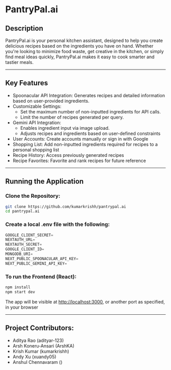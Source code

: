# PantryPal.ai

## Description
PantryPal.ai is your personal kitchen assistant, designed to help you create delicious recipes based on the ingredients you have on hand. Whether you're looking to minimize food waste, get creative in the kitchen, or simply find meal ideas quickly, PantryPal.ai makes it easy to cook smarter and tastier meals.

---

## Key Features
- Spoonacular API Integration: Generates recipes and detailed information based on user-provided ingredients.  
- Customizable Settings:  
  - Set the maximum number of non-inputted ingredients for API calls.  
  - Limit the number of recipes generated per query.  
- Gemini API Integration:  
  - Enables ingredient input via image upload.  
  - Adjusts recipes and ingredients based on user-defined constraints  
- User Accounts: Create accounts manually or sign in with Google  
- Shopping List: Add non-inputted ingredients required for recipes to a personal shopping list  
- Recipe History: Access previously generated recipes  
- Recipe Favorites: Favorite and rank recipes for future reference  

---

## Running the Application

### Clone the Repository:

```bash
git clone https://github.com/kumarkrishh/pantrypal.ai
cd pantrypal.ai
```


### Create a local .env file with the following:

```python
GOOGLE_CLIENT_SECRET=
NEXTAUTH_URL=
NEXTAUTH_SECRET=
GOOGLE_CLIENT_ID=
MONGODB_URI=
NEXT_PUBLIC_SPOONACULAR_API_KEY=
NEXT_PUBLIC_GEMINI_API_KEY=
```

### To run the Frontend (React):

```bash
npm install
npm start dev
```

The app will be visible at [http://localhost:3000](http://localhost:3000), or another port as specified, in your browser

---
## Project Contributors:
- Aditya Rao (adityar-123)
- Arsh Koneru-Ansari (ArshKA)
- Krish Kumar (kumarkrishh)
- Andy Xu (xuandy05)
- Anshul Chennavaram ()
